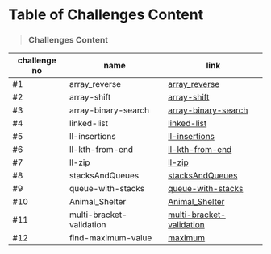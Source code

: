 # Table of Challenges Content


> ### Challenges Content 

| challenge no      | name  | link  |
| ------------ | -------|------- |
| #1 | array_reverse  |  [array_reverse](./arrayReverse/README.md) |
| #2 | array-shift  |  [array-shift](./arrayShift/README.md) |
| #3 | array-binary-search  |  [array-binary-search](./arrayBinarySearch/README.md) |
| #4 | linked-list          |  [linked-list](./Data-Structures/linkedList/README.md)         |
| #5 | ll-insertions        |  [ll-insertions](./Data-Structures/linkedList/README.md) |
| #6 | ll-kth-from-end      |   [ll-kth-from-end](./Data-Structures/linkedList/README.md) |
| #7 | ll-zip               |   [ll-zip](./llZip/README.md)|
| #8 | stacksAndQueues      |  [stacksAndQueues](./stacksAndQueues/README.md)|
| #9 | queue-with-stacks    | [queue-with-stacks](./queueWithStacks/README.md)|
| #10 | Animal_Shelter    | [Animal_Shelter](./fifoAnimalShelter/README.md)|
| #11 | multi-bracket-validation | [multi-bracket-validation](./multiBracketValidation/README.md)
| #12 |  find-maximum-value | [maximum](./tree/README.md)| |